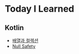 # Today I Learned

## Kotlin
- [배열과 컬렉션](https://github.com/yspark2/Today-I-Learned/blob/main/Kotlin/%EB%B0%B0%EC%97%B4%EA%B3%BC%20%EC%BB%AC%EB%A0%89%EC%85%98.md)
- [Null Safety](https://github.com/yspark2/Today-I-Learned/blob/main/Kotlin/Null%20Safety.md)